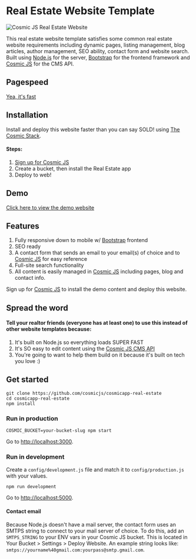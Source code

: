 # Real Estate Website Template
![Cosmic JS Real Estate Website](https://cosmicjs.imgix.net/b5947f60-6d53-11e6-b581-890a92317c6c-pool.jpg?w=500)

This real estate website template satisfies some common real estate website requirements including dynamic pages, listing management, blog articles, author management, SEO ability, contact form and website search.  Built using [Node.js](https://nodejs.org/en/) for the server, [Bootstrap](http://getbootstrap.com/) for the frontend framework and [Cosmic JS](https://cosmicjs.com/) for the CMS API.

## Pagespeed
[Yea, it's fast](https://developers.google.com/speed/pagespeed/insights/?url=http%3A%2F%2Freal-estate.cosmicapp.co%2F)

## Installation
Install and deploy this website faster than you can say SOLD! using [The Cosmic Stack](https://cosmicjs.com/blog/the-cosmic-stack).  

#### Steps:
1. [Sign up for Cosmic JS](https://cosmicjs.com)
2. Create a bucket, then install the Real Estate app
3. Deploy to web!

## Demo
[Click here to view the demo website](http://real-estate.cosmicapp.co)

## Features
1. Fully responsive down to mobile w/ [Bootstrap](http://getbootstrap.com) frontend<br />
2. SEO ready<br />
3. A contact form that sends an email to your email(s) of choice and to [Cosmic JS](https://cosmicjs.com) for easy reference<br />
4. Full-site search functionality<br />
5. All content is easily managed in [Cosmic JS](https://cosmicjs.com) including pages, blog and contact info.

Sign up for [Cosmic JS](https://cosmicjs.com) to install the demo content and deploy this website.

## Spread the word
#### Tell your realtor friends (everyone has at least one) to use this instead of other website templates because:
1. It's built on Node.js so everything loads SUPER FAST
2. It's SO easy to edit content using the [Cosmic JS CMS API](https://cosmicjs.com)
3. You're going to want to help them build on it because it's built on tech you love :)

## Get started
```
git clone https://github.com/cosmicjs/cosmicapp-real-estate
cd cosmicapp-real-estate
npm install
```
### Run in production
```
COSMIC_BUCKET=your-bucket-slug npm start
```
Go to [http://localhost:3000](http://localhost:3000).
### Run in development
Create a `config/development.js` file and match it to `config/production.js` with your values.
```
npm run development
```
Go to [http://localhost:5000](http://localhost:5000).
#### Contact email
Because Node.js doesn't have a mail server, the contact form uses an SMTPS string to connect to your mail server of choice. To do this, add an `SMTPS_STRING` to your ENV vars in your Cosmic JS bucket.  This is located in Your Bucket > Settings > Deploy Website.  An example string looks like: `smtps://yourname%40gmail.com:yourpass@smtp.gmail.com`.
